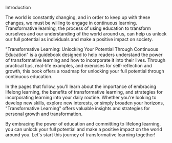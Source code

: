 Introduction

The world is constantly changing, and in order to keep up with these changes, we must be willing to engage in continuous learning. Transformative learning, the process of using education to transform ourselves and our understanding of the world around us, can help us unlock our full potential as individuals and make a positive impact on society.

"Transformative Learning: Unlocking Your Potential Through Continuous Education" is a guidebook designed to help readers understand the power of transformative learning and how to incorporate it into their lives. Through practical tips, real-life examples, and exercises for self-reflection and growth, this book offers a roadmap for unlocking your full potential through continuous education.

In the pages that follow, you'll learn about the importance of embracing lifelong learning, the benefits of transformative learning, and strategies for incorporating learning into your daily routine. Whether you're looking to develop new skills, explore new interests, or simply broaden your horizons, "Transformative Learning" offers valuable insights and strategies for personal growth and transformation.

By embracing the power of education and committing to lifelong learning, you can unlock your full potential and make a positive impact on the world around you. Let's start this journey of transformative learning together!
